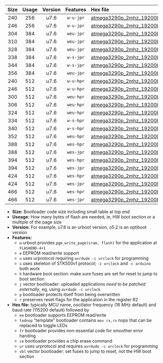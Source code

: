 |Size|Usage|Version|Features|Hex file|
|:-:|:-:|:-:|:-:|:--|
|240|256|u7.6|`w-u-jpr`|[atmega3290p_2mhz_19200bps_ur_vbl.hex](https://raw.githubusercontent.com/stefanrueger/urboot/main//atmega3290p_2mhz_19200bps_ur_vbl.hex)|
|246|256|u7.6|`w-u-jpr`|[atmega3290p_2mhz_19200bps_lednop_ur_vbl.hex](https://raw.githubusercontent.com/stefanrueger/urboot/main//atmega3290p_2mhz_19200bps_lednop_ur_vbl.hex)|
|304|384|u7.6|`weu-jpr`|[atmega3290p_2mhz_19200bps_ee_ur_vbl.hex](https://raw.githubusercontent.com/stefanrueger/urboot/main//atmega3290p_2mhz_19200bps_ee_ur_vbl.hex)|
|310|384|u7.6|`weu-jpr`|[atmega3290p_2mhz_19200bps_ee_lednop_ur_vbl.hex](https://raw.githubusercontent.com/stefanrueger/urboot/main//atmega3290p_2mhz_19200bps_ee_lednop_ur_vbl.hex)|
|328|384|u7.6|`weu-jpr`|[atmega3290p_2mhz_19200bps_ee_lednop_fr_ur_vbl.hex](https://raw.githubusercontent.com/stefanrueger/urboot/main//atmega3290p_2mhz_19200bps_ee_lednop_fr_ur_vbl.hex)|
|338|384|u7.6|`w-s-jpr`|[atmega3290p_2mhz_19200bps_vbl.hex](https://raw.githubusercontent.com/stefanrueger/urboot/main//atmega3290p_2mhz_19200bps_vbl.hex)|
|344|384|u7.6|`w-s-jpr`|[atmega3290p_2mhz_19200bps_lednop_vbl.hex](https://raw.githubusercontent.com/stefanrueger/urboot/main//atmega3290p_2mhz_19200bps_lednop_vbl.hex)|
|356|384|u7.6|`weu-jpr`|[atmega3290p_2mhz_19200bps_ee_lednop_fr_ce_ur_vbl.hex](https://raw.githubusercontent.com/stefanrueger/urboot/main//atmega3290p_2mhz_19200bps_ee_lednop_fr_ce_ur_vbl.hex)|
|240|512|u7.6|`w-u-hpr`|[atmega3290p_2mhz_19200bps_ur.hex](https://raw.githubusercontent.com/stefanrueger/urboot/main//atmega3290p_2mhz_19200bps_ur.hex)|
|246|512|u7.6|`w-u-hpr`|[atmega3290p_2mhz_19200bps_lednop_ur.hex](https://raw.githubusercontent.com/stefanrueger/urboot/main//atmega3290p_2mhz_19200bps_lednop_ur.hex)|
|300|512|u7.6|`weu-hpr`|[atmega3290p_2mhz_19200bps_ee_ur.hex](https://raw.githubusercontent.com/stefanrueger/urboot/main//atmega3290p_2mhz_19200bps_ee_ur.hex)|
|306|512|u7.6|`weu-hpr`|[atmega3290p_2mhz_19200bps_ee_lednop_ur.hex](https://raw.githubusercontent.com/stefanrueger/urboot/main//atmega3290p_2mhz_19200bps_ee_lednop_ur.hex)|
|324|512|u7.6|`weu-hpr`|[atmega3290p_2mhz_19200bps_ee_lednop_fr_ur.hex](https://raw.githubusercontent.com/stefanrueger/urboot/main//atmega3290p_2mhz_19200bps_ee_lednop_fr_ur.hex)|
|334|512|u7.6|`w-s-hpr`|[atmega3290p_2mhz_19200bps.hex](https://raw.githubusercontent.com/stefanrueger/urboot/main//atmega3290p_2mhz_19200bps.hex)|
|340|512|u7.6|`w-s-hpr`|[atmega3290p_2mhz_19200bps_lednop.hex](https://raw.githubusercontent.com/stefanrueger/urboot/main//atmega3290p_2mhz_19200bps_lednop.hex)|
|352|512|u7.6|`weu-hpr`|[atmega3290p_2mhz_19200bps_ee_lednop_fr_ce_ur.hex](https://raw.githubusercontent.com/stefanrueger/urboot/main//atmega3290p_2mhz_19200bps_ee_lednop_fr_ce_ur.hex)|
|388|512|u7.6|`wes-hpr`|[atmega3290p_2mhz_19200bps_ee.hex](https://raw.githubusercontent.com/stefanrueger/urboot/main//atmega3290p_2mhz_19200bps_ee.hex)|
|388|512|u7.6|`wes-jpr`|[atmega3290p_2mhz_19200bps_ee_vbl.hex](https://raw.githubusercontent.com/stefanrueger/urboot/main//atmega3290p_2mhz_19200bps_ee_vbl.hex)|
|394|512|u7.6|`wes-hpr`|[atmega3290p_2mhz_19200bps_ee_lednop.hex](https://raw.githubusercontent.com/stefanrueger/urboot/main//atmega3290p_2mhz_19200bps_ee_lednop.hex)|
|394|512|u7.6|`wes-jpr`|[atmega3290p_2mhz_19200bps_ee_lednop_vbl.hex](https://raw.githubusercontent.com/stefanrueger/urboot/main//atmega3290p_2mhz_19200bps_ee_lednop_vbl.hex)|
|424|512|u7.6|`wes-hpr`|[atmega3290p_2mhz_19200bps_ee_lednop_fr.hex](https://raw.githubusercontent.com/stefanrueger/urboot/main//atmega3290p_2mhz_19200bps_ee_lednop_fr.hex)|
|424|512|u7.6|`wes-jpr`|[atmega3290p_2mhz_19200bps_ee_lednop_fr_vbl.hex](https://raw.githubusercontent.com/stefanrueger/urboot/main//atmega3290p_2mhz_19200bps_ee_lednop_fr_vbl.hex)|
|466|512|u7.6|`wes-hpr`|[atmega3290p_2mhz_19200bps_ee_lednop_fr_ce.hex](https://raw.githubusercontent.com/stefanrueger/urboot/main//atmega3290p_2mhz_19200bps_ee_lednop_fr_ce.hex)|
|466|512|u7.6|`wes-jpr`|[atmega3290p_2mhz_19200bps_ee_lednop_fr_ce_vbl.hex](https://raw.githubusercontent.com/stefanrueger/urboot/main//atmega3290p_2mhz_19200bps_ee_lednop_fr_ce_vbl.hex)|

- **Size:** Bootloader code size including small table at top end
- **Useage:** How many bytes of flash are needed, ie, HW boot section or a multiple of the page size
- **Version:** For example, u7.6 is an urboot version, o5.2 is an optiboot version
- **Features:**
  + `w` urboot provides `pgm_write_page(sram, flash)` for the application at `FLASHEND-4+1`
  + `e` EEPROM read/write support
  + `u` uses urprotocol requiring `avrdude -c urclock` for programming
  + `s` uses skeleton of STK500v1 protocol; `-c urclock` and `-c arduino` both work
  + `h` hardware boot section: make sure fuses are set for reset to jump to boot section
  + `j` vector bootloader: uploaded applications *need to be patched externally*, eg, using `avrdude -c urclock`
  + `p` bootloader protects itself from being overwritten
  + `r` preserves reset flags for the application in the register R2
- **Hex file:** typically MCU name, oscillator frequency (16 MHz default) and baud rate (115200 default) followed by
  + `ee` bootloader supports EEPROM read/write
  + `lednop` "template" bootloader contains `mov rx,rx` nops that can be replaced to toggle LEDs
  + `fr` bootloader provides non-essential code for smoother error handing
  + `ce` bootloader provides a chip erase command
  + `ur` uses urprotocol and requires `avrdude -c urclock` for programming
  + `vbl` vector bootloader: set fuses to jump to reset, not the HW boot section
